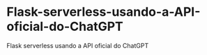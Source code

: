 # Flask-serverless-usando-a-API-oficial-do-ChatGPT
Flask serverless usando a API oficial do ChatGPT
